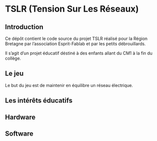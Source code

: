 # TSLR (Tension Sur Les Réseaux)

## Introduction

Ce dépôt contient le code source du projet TSLR réalisé pour la Région Bretagne par l’association Esprit-Fablab et par les petits débrouillards.

Il s’agit d’un projet éducatif déstiné à des enfants allant du CM1 à la fin du collège.

## Le jeu

Le but du jeu est de maintenir en équilibre un réseau électrique.

## Les intérêts éducatifs

## Hardware

## Software
